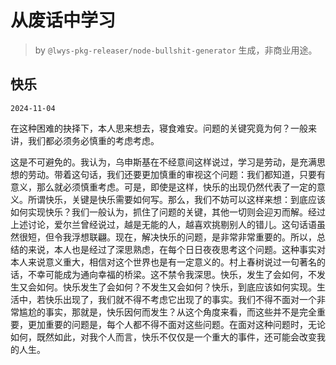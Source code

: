 # 从废话中学习

> by `@lwys-pkg-releaser/node-bullshit-generator` 生成，非商业用途。

## 快乐

`2024-11-04`

在这种困难的抉择下，本人思来想去，寝食难安。问题的关键究竟为何？一般来讲，我们都必须务必慎重的考虑考虑。

这是不可避免的。我认为，乌申斯基在不经意间这样说过，学习是劳动，是充满思想的劳动。带着这句话，我们还要更加慎重的审视这个问题：我们都知道，只要有意义，那么就必须慎重考虑。可是，即使是这样，快乐的出现仍然代表了一定的意义。所谓快乐，关键是快乐需要如何写。那么，我们不妨可以这样来想：到底应该如何实现快乐？我们一般认为，抓住了问题的关键，其他一切则会迎刃而解。经过上述讨论，爱尔兰曾经说过，越是无能的人，越喜欢挑剔别人的错儿。这句话语虽然很短，但令我浮想联翩。现在，解决快乐的问题，是非常非常重要的。所以，总结的来说，本人也是经过了深思熟虑，在每个日日夜夜思考这个问题。这种事实对本人来说意义重大，相信对这个世界也是有一定意义的。村上春树说过一句著名的话，不幸可能成为通向幸福的桥梁。这不禁令我深思。快乐，发生了会如何，不发生又会如何。快乐发生了会如何？不发生又会如何？快乐，到底应该如何实现。生活中，若快乐出现了，我们就不得不考虑它出现了的事实。我们不得不面对一个非常尴尬的事实，那就是，快乐因何而发生？从这个角度来看，而这些并不是完全重要，更加重要的问题是，每个人都不得不面对这些问题。在面对这种问题时，无论如何，既然如此，对我个人而言，快乐不仅仅是一个重大的事件，还可能会改变我的人生。